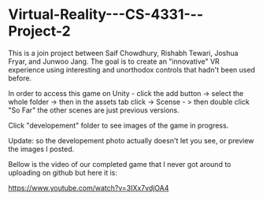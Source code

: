 # Virtual-Reality---CS-4331---Project-2
This is a join project between Saif Chowdhury, Rishabh Tewari, Joshua Fryar, and Junwoo Jang. The goal is to create an "innovative" VR experience using interesting and unorthodox controls that hadn't been used before.

In order to access this game on Unity - click the add button -> select the whole folder -> then in the assets tab click -> Scense - > then double click "So Far" the other scenes are just previous versions.

Click "developement" folder to see images of the game in progress.

Update: so the developement photo actually doesn't let you see, or preview the images I posted.

Bellow is the video of our completed game that I never got around to uploading on github but here it is:

https://www.youtube.com/watch?v=3IXx7vdjOA4
